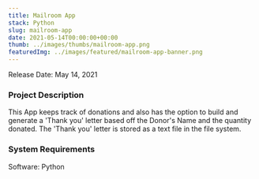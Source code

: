```yaml
---
title: Mailroom App
stack: Python
slug: mailroom-app
date: 2021-05-14T00:00:00+00:00
thumb: ../images/thumbs/mailroom-app.png
featuredImg: ../images/featured/mailroom-app-banner.png
---
```


Release Date: May 14, 2021

### Project Description

This App keeps track of donations and also has the option to build and generate a 'Thank you' letter based off the Donor's Name and the quantity donated. The 'Thank you' letter is stored as a text file in the file system.  

### System Requirements

Software: Python

